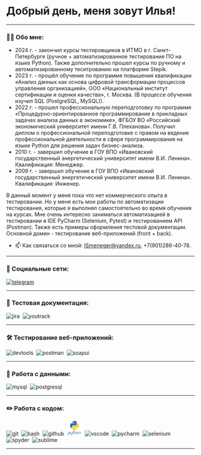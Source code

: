 # Добрый день, меня зовут Илья!

---

### 👨‍💻 Обо мне:

<ul>
<li>2024 г. -  закончил курсы тестировщиков в ИТМО в г. Санкт-Петербурге (ручное + автоматизированное тестирование ПО на языке Python). Также дополнительно прошел курсы по ручному и автоматизированному теситрованию на платформе Stepik.</li>

<li>2023 г. - прошёл обучение по программе повышения квалификации «Анализ данных как основа цифровой трансформации процессов управления организацией», ООО «Национальный институт сертификации и оценки качества», г. Москва. (В процессе обучения изучил SQL (PostgreSQL, MySQL)).</li>

<li>2022 г. - прошел профессиональную переподготовку по программе «Процедурно-ориентированное программирование в прикладных задачах анализа данных в экономике», ФГБОУ ВО «Российский экономический университет имени Г.В. Плеханова». Получил диплом о профессиональной переподготовке с правом на ведение профессиональной деятельности в сфере программирования на языке Python для решения задач бизнес-анализа.</li> 

<li>2010 г. - завершил обучение в ГОУ ВПО «Ивановский государственный энергетический университет имени В.И. Ленина». Квалификация: Менеджер.</li>

<li>2009 г. - завершил обучение в ГОУ ВПО «Ивановский государственный энергетический университет имени В.И. Ленина». Квалификация: Инженер.</li></ul>

В данный момент у меня пока что нет коммерческого опыта в тестировании. Но у меня есть мои работы по автоматизации тестирования, которые я выполнял самостоятельно во время обучения на курсах. Мне очень интересно заниматься автоматизацией в тестировании в IDE PyCharm (Selenium, Pytest) и тестированием API (Postman). Также есть примеры оформления тестовой документации. Основной домен - тестирование веб-приложений (front + back). 



- 📫 Как связаться со мной: ISmeneger@yandex.ru, +7(901)286-40-78.


---
### 🤝 Социальные сети:

  <div id="badges">
      <a href="https://t.me/Ilya_S_1985" target="_blank">
      <img src="https://cdn-icons-png.flaticon.com/512/2111/2111646.png" width="40" height="40" alt="telegram" />
    </a>
  </div>

---


### 📁 Тестовая документация:

<div>
  <img src="https://cdn.jsdelivr.net/gh/devicons/devicon/icons/jira/jira-original.svg" title="jira" alt="jira" width="40" height="40"/>&nbsp
  <img src="https://upload.wikimedia.org/wikipedia/commons/thumb/8/8d/YouTrack_Icon.svg/1024px-YouTrack_Icon.svg.png?20200803082248" title="youtrack" alt="youtrack" width="40" height="40"/>&nbsp
</div>

---

### 🛠 Тестирование веб-приложений:

<div>
  <img src="https://d33wubrfki0l68.cloudfront.net/38b5c953a4667366685d55db55d057c86db1fc54/a0fdc/static/acae6b24d940347661ca901ea07f47c1/chrome-dev-logo-icon.png" title="devtools" alt="devtools" width="40" height="40"/>&nbsp
  <img src="https://seeklogo.com/images/P/postman-logo-0087CA0D15-seeklogo.com.png" title="postman" alt="postman" width="40" height="40"/>&nbsp
  <img src="https://static0.smartbear.co/smartbearbrand/media/images/home/soapui-icon.svg" title="soapui" alt="soapui" width="40" height="40"/>&nbsp
</div>

---


### 💾 Работа с данными:

<div>
  <img src="https://cdn.jsdelivr.net/gh/devicons/devicon/icons/mysql/mysql-original.svg" title="mysql" alt="mysql" width="40" height="40"/>&nbsp
  <img src="https://data.world/api/datadotworld-apps/dataset/postgresql/file/raw/logo.png" title="postgresql" alt="postgresql" width="40" height="40"/>&nbsp
</div>

---

### ✏️ Работа с кодом:

<div>
  <img src="https://cdn.jsdelivr.net/gh/devicons/devicon/icons/git/git-original.svg" title="git" alt="git" width="40" height="40"/>&nbsp
  <img src="https://upload.wikimedia.org/wikipedia/commons/thumb/4/4b/Bash_Logo_Colored.svg/1024px-Bash_Logo_Colored.svg.png?20180723054350" title="bash" alt="bash" width="40" height="40"/>&nbsp
  <img src="https://gitlab.com/uploads/-/system/group/avatar/10532272/github.png" title="github" alt="github" width="40" height="40"/>&nbsp
  <img src="https://raw.githubusercontent.com/devicons/devicon/master/icons/python/python-original-wordmark.svg" title="python" alt="python" width="40" height="40"/>&nbsp
  <img src="https://cdn.jsdelivr.net/gh/devicons/devicon/icons/vscode/vscode-original.svg" title="vscode" alt="vscode" width="40" height="40"/>&nbsp
  <img src="https://cdn.icon-icons.com/icons2/3053/PNG/512/intellij_pycharm_macos_bigsur_icon_190055.png" title="pycharm" alt="pycharm" width="40" height="40"/>&nbsp
  <img src="https://www.fita.in/includes/assets/img/selenium/selenium-tutorial-01.jpg" title="selenium" alt="selenium" width="60" height="40"/>&nbsp
  <img src="https://img.icons8.com/fluent/600/000000/spyder-ide-5.png" title="spyder" alt="spyder" width="40" height="40"/>&nbsp
  <img src="https://migsoft.ru/upload/iblock/a2c/a2c70a20a0508cd9adbae262e85f32fb.jpg" title="sublime" alt="sublime" width="40" height="40"/>&nbsp
  
  
</div>

---

